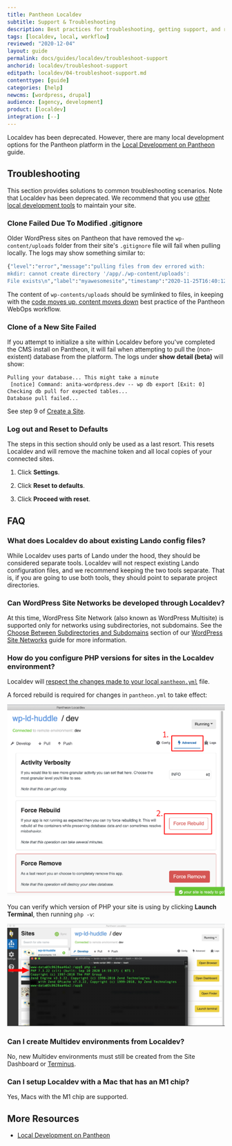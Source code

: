 ```yaml
---
title: Pantheon Localdev
subtitle: Support & Troubleshooting
description: Best practices for troubleshooting, getting support, and reporting bugs or feature requests.
tags: [localdev, local, workflow]
reviewed: "2020-12-04"
layout: guide
permalink: docs/guides/localdev/troubleshoot-support
anchorid: localdev/troubleshoot-support
editpath: localdev/04-troubleshoot-support.md
contenttype: [guide]
categories: [help]
newcms: [wordpress, drupal]
audience: [agency, development]
product: [localdev]
integration: [--]
---
```


Localdev has been deprecated. However, there are many local development options for the Pantheon platform in the [Local Development on Pantheon](/guides/local-development) guide.

## Troubleshooting

This section provides solutions to common troubleshooting scenarios. Note that Localdev has been deprecated. We recommend that you use [other local development tools](/guides/local-development) to maintain your site.

### Clone Failed Due To Modified .gitignore

Older WordPress sites on Pantheon that have removed the `wp-content/uploads` folder from their site's `.gitignore` file will fail when pulling locally. The logs may show something similar to:

```bash
{"level":"error","message":"pulling files from dev errored with:
mkdir: cannot create directory '/app/./wp-content/uploads':
File exists\n","label":"myawesomesite","timestamp":"2020-11-25T16:40:12.057Z"}
```

The content of `wp-contents/uploads` should be symlinked to files, in keeping with the [code moves up, content moves down](/pantheon-workflow#code-moves-up-content-moves-down) best practice of the Pantheon WebOps workflow.

### Clone of a New Site Failed

If you attempt to initialize a site within Localdev before you've completed the CMS install on Pantheon, it will fail when attempting to pull the (non-existent) database from the platform. The logs under **show detail (beta)** will show:

```docker
Pulling your database... This might take a minute
 [notice] Command: anita-wordpress.dev -- wp db export [Exit: 0]
Checking db pull for expected tables...
Database pull failed...
```

See step 9 of [Create a Site](/guides/legacy-dashboard/create-sites#create-a-site).

### Log out and Reset to Defaults

The steps in this section should only be used as a last resort. This resets Localdev and will remove the machine token and all local copies of your connected sites.

1. Click **Settings**.

1. Click **Reset to defaults**.

1. Click **Proceed with reset**.

## FAQ

### What does Localdev do about existing Lando config files?

While Localdev uses parts of Lando under the hood, they should be considered separate tools. Localdev will not respect existing Lando configuration files, and we recommend keeping the two tools separate. That is, if you are going to use both tools, they should point to separate project directories.

### Can WordPress Site Networks be developed through Localdev?

At this time, WordPress Site Network (also known as WordPress Multisite) is supported only for networks using subdirectories, not subdomains. See the [Choose Between Subdirectories and Subdomains](/guides/multisite/considerations/#choose-between-subdirectories-and-subdomains) section of our [WordPress Site Networks](/guides/multisite) guide for more information.

### How do you configure PHP versions for sites in the Localdev environment?

Localdev will [respect the changes made to your local `pantheon.yml`](/guides/php/php-versions#configure-php-version) file.

A forced rebuild is required for changes in `pantheon.yml` to take effect:

![Force Rebuild your app in Localdev](../../../images/localdev/localdev-rebuild.png)

You can verify which version of PHP your site is using by clicking **Launch Terminal**, then running `php -v`:

![Verify your app's version of PHP](../../../images/localdev/localdev-php-version.png)

### Can I create Multidev environments from Localdev?

No, new Multidev environments must still be created from the Site Dashboard or [Terminus](/terminus/commands/multidev-create).

### Can I setup Localdev with a Mac that has an M1 chip?

Yes, Macs with the M1 chip are supported.

## More Resources

- [Local Development on Pantheon](/guides/local-development)